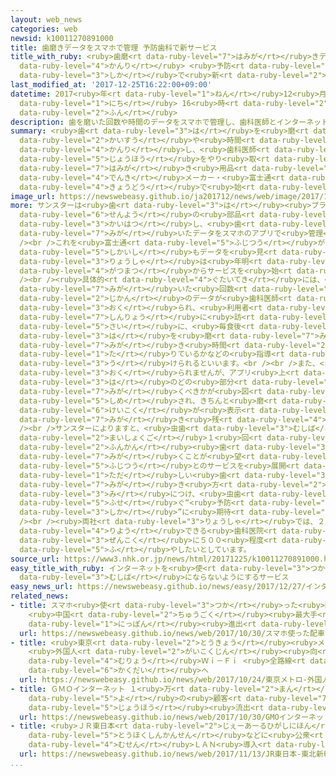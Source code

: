 ```yaml
---
layout: web_news
categories: web
newsid: k10011270891000
title: 歯磨きデータをスマホで管理 予防歯科で新サービス
title_with_ruby: <ruby>歯磨<rt data-ruby-level="7">はみが</rt></ruby>きデータをスマホで<ruby>管理<rt
  data-ruby-level="4">かんり</rt></ruby> <ruby>予防<rt data-ruby-level="5">よぼう</rt></ruby><ruby>歯科<rt
  data-ruby-level="3">しか</rt></ruby>で<ruby>新<rt data-ruby-level="2">しん</rt></ruby>サービス
last_modified_at: '2017-12-25T16:22:00+09:00'
datetime: 2017<ruby>年<rt data-ruby-level="1">ねん</rt></ruby>12<ruby>月<rt data-ruby-level="1">がつ</rt></ruby>25<ruby>日<rt
  data-ruby-level="1">にち</rt></ruby> 16<ruby>時<rt data-ruby-level="2">じ</rt></ruby>22<ruby>分<rt
  data-ruby-level="2">ふん</rt></ruby>
description: 歯を磨いた回数や時間のデータをスマホで管理し、歯科医師とインターネットで情報をやり取りできるサービスを、歯磨き用品メーカー・サンスターと電機メーカー・富士通が共同で始めることになりました。
summary: <ruby>歯<rt data-ruby-level="3">は</rt></ruby>を<ruby>磨<rt data-ruby-level="7">みが</rt></ruby>いた<ruby>回数<rt
  data-ruby-level="2">かいすう</rt></ruby>や<ruby>時間<rt data-ruby-level="2">じかん</rt></ruby>のデータをスマホで<ruby>管理<rt
  data-ruby-level="4">かんり</rt></ruby>し、<ruby>歯科医師<rt data-ruby-level="5">しかいし</rt></ruby>とインターネットで<ruby>情報<rt
  data-ruby-level="5">じょうほう</rt></ruby>をやり<ruby>取<rt data-ruby-level="3">と</rt></ruby>りできるサービスを、<ruby>歯磨<rt
  data-ruby-level="7">はみが</rt></ruby>き<ruby>用品<rt data-ruby-level="3">ようひん</rt></ruby>メーカー・サンスターと<ruby>電機<rt
  data-ruby-level="4">でんき</rt></ruby>メーカー・<ruby>富士通<rt data-ruby-level="5">ふじつう</rt></ruby>が<ruby>共同<rt
  data-ruby-level="4">きょうどう</rt></ruby>で<ruby>始<rt data-ruby-level="3">はじ</rt></ruby>めることになりました。
image_url: https://newswebeasy.github.io/ja201712/news/web/image/2017/12/25/K10011270891_1712251625_1712251627_01_02.jpg
more: サンスターは<ruby>歯<rt data-ruby-level="3">は</rt></ruby><ruby>ブラシ<rt data-ruby-level="3">ぶらし</rt></ruby><ruby>専用<rt
  data-ruby-level="6">せんよう</rt></ruby>の<ruby>部品<rt data-ruby-level="3">ぶひん</rt></ruby>を<ruby>開発<rt
  data-ruby-level="3">かいはつ</rt></ruby>し、<ruby>歯<rt data-ruby-level="3">は</rt></ruby>を<ruby>磨<rt
  data-ruby-level="7">みが</rt></ruby>いたデータをスマホのアプリで<ruby>管理<rt data-ruby-level="4">かんり</rt></ruby>することができます。<br
  /><br />これを<ruby>富士通<rt data-ruby-level="5">ふじつう</rt></ruby>がインターネットのクラウドサービスによってかかりつけの<ruby>歯科医師<rt
  data-ruby-level="5">しかいし</rt></ruby>もデータを<ruby>見<rt data-ruby-level="1">み</rt></ruby>ることができるようにするもので、<ruby>両社<rt
  data-ruby-level="3">りょうしゃ</rt></ruby>は<ruby>年明<rt data-ruby-level="2">としあ</rt></ruby>け１<ruby>月末<rt
  data-ruby-level="4">がつまつ</rt></ruby>からサービスを<ruby>始<rt data-ruby-level="3">はじ</rt></ruby>めます。<br
  /><br /><ruby>具体的<rt data-ruby-level="4">ぐたいてき</rt></ruby>には、<ruby>歯<rt data-ruby-level="3">は</rt></ruby>を<ruby>磨<rt
  data-ruby-level="7">みが</rt></ruby>いた<ruby>回数<rt data-ruby-level="2">かいすう</rt></ruby>や<ruby>時間<rt
  data-ruby-level="2">じかん</rt></ruby>のデータが<ruby>歯科医師<rt data-ruby-level="5">しかいし</rt></ruby>のもとに<ruby>送<rt
  data-ruby-level="3">おく</rt></ruby>られ、<ruby>利用者<rt data-ruby-level="4">りようしゃ</rt></ruby>が<ruby>診療<rt
  data-ruby-level="7">しんりょう</rt></ruby>に<ruby>訪<rt data-ruby-level="7">おとず</rt></ruby>れた<ruby>際<rt
  data-ruby-level="5">さい</rt></ruby>に、<ruby>毎食後<rt data-ruby-level="2">まいしょくご</rt></ruby>きちんと<ruby>歯<rt
  data-ruby-level="3">は</rt></ruby>を<ruby>磨<rt data-ruby-level="7">みが</rt></ruby>けているかや<ruby>磨<rt
  data-ruby-level="7">みが</rt></ruby>き<ruby>時間<rt data-ruby-level="2">じかん</rt></ruby>が<ruby>足<rt
  data-ruby-level="1">た</rt></ruby>りているかなどの<ruby>指導<rt data-ruby-level="5">しどう</rt></ruby>が<ruby>受<rt
  data-ruby-level="3">う</rt></ruby>けられるといいます。<br /><br />また、<ruby>歯科医師<rt data-ruby-level="5">しかいし</rt></ruby>にデータは<ruby>送<rt
  data-ruby-level="3">おく</rt></ruby>られませんが、アプリ<ruby>上<rt data-ruby-level="1">じょう</rt></ruby>では<ruby>歯<rt
  data-ruby-level="3">は</rt></ruby>のどの<ruby>部分<rt data-ruby-level="3">ぶぶん</rt></ruby>を<ruby>磨<rt
  data-ruby-level="7">みが</rt></ruby>くべきかが<ruby>図<rt data-ruby-level="2">ず</rt></ruby>で<ruby>示<rt
  data-ruby-level="5">しめ</rt></ruby>され、きちんと<ruby>磨<rt data-ruby-level="7">みが</rt></ruby>けていないと<ruby>警告<rt
  data-ruby-level="6">けいこく</rt></ruby>が<ruby>表示<rt data-ruby-level="5">ひょうじ</rt></ruby>されて<ruby>磨<rt
  data-ruby-level="7">みが</rt></ruby>き<ruby>残<rt data-ruby-level="4">のこ</rt></ruby>しがないようアドバイスするということです。<br
  /><br />サンスターによりますと、<ruby>虫歯<rt data-ruby-level="3">むしば</rt></ruby><ruby>予防<rt data-ruby-level="5">よぼう</rt></ruby>のためには<ruby>毎食後<rt
  data-ruby-level="2">まいしょくご</rt></ruby>１<ruby>回<rt data-ruby-level="2">かい</rt></ruby>につき３<ruby>分間<rt
  data-ruby-level="2">ふんかん</rt></ruby><ruby>歯<rt data-ruby-level="3">は</rt></ruby>を<ruby>磨<rt
  data-ruby-level="7">みが</rt></ruby>くことが<ruby>望<rt data-ruby-level="4">のぞ</rt></ruby>ましいということで、<ruby>富士通<rt
  data-ruby-level="5">ふじつう</rt></ruby>とのサービスを<ruby>展開<rt data-ruby-level="6">てんかい</rt></ruby>することで<ruby>正<rt
  data-ruby-level="1">ただ</rt></ruby>しい<ruby>歯<rt data-ruby-level="3">は</rt></ruby>の<ruby>磨<rt
  data-ruby-level="7">みが</rt></ruby>き<ruby>方<rt data-ruby-level="2">かた</rt></ruby>を<ruby>身<rt
  data-ruby-level="3">み</rt></ruby>につけ、<ruby>虫歯<rt data-ruby-level="3">むしば</rt></ruby>になることを<ruby>防<rt
  data-ruby-level="5">ふせ</rt></ruby>ぐ“<ruby>予防<rt data-ruby-level="5">よぼう</rt></ruby><ruby>歯科<rt
  data-ruby-level="3">しか</rt></ruby>”に<ruby>期待<rt data-ruby-level="3">きたい</rt></ruby>できるとしています。<br
  /><br /><ruby>両社<rt data-ruby-level="3">りょうしゃ</rt></ruby>では、２０２０<ruby>年<rt data-ruby-level="1">ねん</rt></ruby>までにこのサービスを<ruby>利用<rt
  data-ruby-level="4">りよう</rt></ruby>できる<ruby>歯科医院<rt data-ruby-level="3">しかいいん</rt></ruby>を<ruby>全国<rt
  data-ruby-level="3">ぜんこく</rt></ruby>に５００<ruby>程度<rt data-ruby-level="5">ていど</rt></ruby>に<ruby>増<rt
  data-ruby-level="5">ふ</rt></ruby>やしたいとしています。
source_url: https://www3.nhk.or.jp/news/html/20171225/k10011270891000.html
easy_title_with_ruby: インターネットを<ruby>使<rt data-ruby-level="3">つか</rt></ruby>って<ruby>虫歯<rt
  data-ruby-level="3">むしば</rt></ruby>にならないようにするサービス
easy_news_url: https://newswebeasy.github.io/news/easy/2017/12/27/インターネットを使って虫歯にならないようにするサービス
related_news:
- title: スマホ<ruby>使<rt data-ruby-level="3">つか</rt></ruby>った<ruby>配車<rt data-ruby-level="3">はいしゃ</rt></ruby>サービス
    <ruby>中国<rt data-ruby-level="2">ちゅうごく</rt></ruby><ruby>最大手<rt data-ruby-level="4">さいおおて</rt></ruby>が<ruby>日本<rt
    data-ruby-level="1">にっぽん</rt></ruby><ruby>進出<rt data-ruby-level="3">しんしゅつ</rt></ruby>へ
  url: https://newswebeasy.github.io/news/web/2017/10/30/スマホ使った配車サービス-中国最大手が日本進出へ
- title: <ruby>東京<rt data-ruby-level="2">とうきょう</rt></ruby><ruby>メトロ<rt data-ruby-level="2">めとろ</rt></ruby>
    <ruby>外国人<rt data-ruby-level="2">がいこくじん</rt></ruby><ruby>向<rt data-ruby-level="3">む</rt></ruby>け<ruby>無料<rt
    data-ruby-level="4">むりょう</rt></ruby>Ｗｉ－Ｆｉ <ruby>全路線<rt data-ruby-level="3">ぜんろせん</rt></ruby>に<ruby>拡大<rt
    data-ruby-level="6">かくだい</rt></ruby>へ
  url: https://newswebeasy.github.io/news/web/2017/10/24/東京メトロ-外国人向け無料Wi-Fi-全路線に拡大へ
- title: ＧＭＯインターネット １<ruby>万<rt data-ruby-level="2">まん</rt></ruby>4600<ruby>件<rt data-ruby-level="5">けん</rt></ruby><ruby>余<rt
    data-ruby-level="5">よ</rt></ruby>の<ruby>顧客<rt data-ruby-level="7">こきゃく</rt></ruby><ruby>情報<rt
    data-ruby-level="5">じょうほう</rt></ruby><ruby>流出<rt data-ruby-level="3">りゅうしゅつ</rt></ruby>
  url: https://newswebeasy.github.io/news/web/2017/10/30/GMOインターネット-1万4600件余の顧客情報流出
- title: <ruby>ＪＲ東日本<rt data-ruby-level="2">じぇーあーるひがしにほん</rt></ruby> <ruby>東北新幹線<rt
    data-ruby-level="5">とうほくしんかんせん</rt></ruby>などに<ruby>公衆<rt data-ruby-level="6">こうしゅう</rt></ruby><ruby>無線<rt
    data-ruby-level="4">むせん</rt></ruby>ＬＡＮ<ruby>導入<rt data-ruby-level="5">どうにゅう</rt></ruby>へ
  url: https://newswebeasy.github.io/news/web/2017/11/13/JR東日本-東北新幹線などに公衆無線LAN導入へ
...
```

